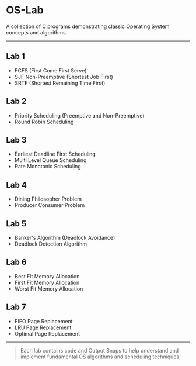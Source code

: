 # OS-Lab

A collection of C programs demonstrating classic Operating System concepts and algorithms.

---

## Lab 1
- FCFS (First Come First Serve)
- SJF Non-Preemptive (Shortest Job First)
- SRTF (Shortest Remaining Time First)

## Lab 2
- Priority Scheduling (Preemptive and Non-Preemptive)
- Round Robin Scheduling

## Lab 3
- Earliest Deadline First Scheduling
- Multi Level Queue Scheduling
- Rate Monotonic Scheduling

## Lab 4
- Dining Philosopher Problem
- Producer Consumer Problem

## Lab 5
- Banker's Algorithm (Deadlock Avoidance)
- Deadlock Detection Algorithm

## Lab 6
- Best Fit Memory Allocation
- First Fit Memory Allocation
- Worst Fit Memory Allocation

## Lab 7
- FIFO Page Replacement
- LRU Page Replacement
- Optimal Page Replacement

---

> Each lab contains code and Output Snaps to help understand and implement fundamental OS algorithms and scheduling techniques.